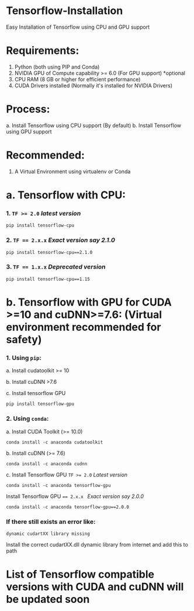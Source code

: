 # Tensorflow-Installation
Easy Installation of Tensorflow using CPU and GPU support

# Requirements:

1. Python (both using PIP and Conda)
2. NVIDIA GPU of Compute capability >= 6.0   (For GPU support) *optional
3. CPU RAM (8 GB or higher for efficient performance)
4. CUDA Drivers installed (Normally it's installed for NVIDIA Drivers)

# Process:
a. Install Tensorflow using CPU support (By default)
b. Install Tensorflow using GPU support

# Recommended:
1. A Virtual Environment using virtualenv or Conda

# a. Tensorflow with CPU:
### 1. `TF >= 2.0` *latest version*
    
    pip install tensorflow-cpu

### 2. `TF == 2.x.x` *Exact version say 2.1.0*
  
    pip install tensorflow-cpu==2.1.0
    
### 3. `TF == 1.x.x` *Deprecated version*

    pip install tensorflow-cpu==1.15

# b. Tensorflow with GPU for CUDA >=10 and cuDNN>=7.6: (Virtual environment recommended for safety)

### 1. Using `pip`:
a. Install cudatoolkit >= 10

b. Install cuDNN >7.6 

c. Install tensorflow GPU 

    pip install tensorflow-gpu

### 2. Using `conda`:

a. Install CUDA Toolkit (>= 10.0)
    
    conda install -c anaconda cudatoolkit

b. Install cuDNN (>= 7.6)
    
    conda install -c anaconda cudnn

c. Install Tensorflow GPU  `TF >= 2.0` *Latest version*
    
    conda install -c anaconda tensorflow-gpu
   
   
   Install Tensorflow GPU  `== 2.x.x ` *Exact version say 2.0.0*
    
    conda install -c anaconda tensorflow-gpu==2.0.0


### If there still exists an error like:
    
    dynamic cudartXX library missing
    
   Install the correct cudartXX.dll dynamic library from internet and add this to path


# List of Tensorflow compatible versions with CUDA and cuDNN will be updated soon



    

